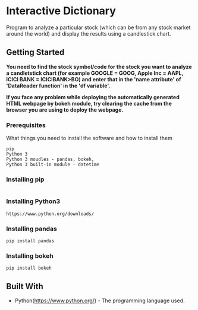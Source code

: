 # Interactive Dictionary
Program to analyze a particular stock (which can be from any stock market around the world) and display the results using a candlestick chart.

## Getting Started
**You need to find the stock symbol/code for the stock you want to analyze a candletstick chart (for example GOOGLE = GOOG, Apple Inc = AAPL, ICICI BANK = ICICIBANK>BO) and enter that in the 'name attribute' of 'DataReader function' in the 'df variable'.**

**If you face any problem while deploying the automatically generated HTML webpage by bokeh module, try clearing the cache from the browser you are using to deploy the webpage.**

### Prerequisites
What things you need to install the software and how to install them
```
pip
Python 3
Python 3 moudles - pandas, bokeh, 
Python 3 built-in module - datetime
```

### Installing pip
```
```

### Installing Python3
```
https://www.python.org/downloads/
```

### Installing pandas
```
pip install pandas
```

### Installing bokeh
```
pip install bokeh
```

## Built With
* Python(https://www.python.org/) - The programming language used.

